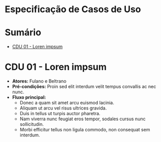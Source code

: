 # Especificação de Casos de Uso

# Sumário

- [CDU 01 - Loren impsum](CDU-01---Loren-impsum)

# CDU 01 - Loren impsum
 - **Atores:** Fulano e Beltrano
 - **Pré-condições:** Proin sed elit interdum velit tempus convallis ac nec nunc.
 - **Fluxo principal:**
   * Donec a quam sit amet arcu euismod lacinia.
   * Aliquam ut arcu vel risus ultrices gravida.
   * Duis in tellus ut turpis auctor pharetra.
   * Nam viverra nunc feugiat eros tempor, sodales cursus nunc sollicitudin.
   * Morbi efficitur tellus non ligula commodo, non consequat sem interdum.
